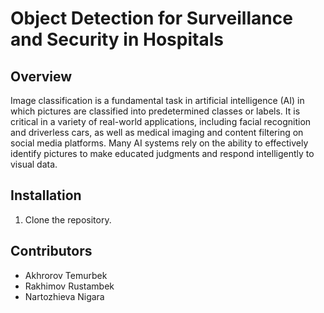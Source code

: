 # Object Detection for Surveillance and Security in Hospitals

## Overview

Image classification is a fundamental task in artificial intelligence (AI) in which pictures are classified into predetermined classes or labels. 
It is critical in a variety of real-world applications, including facial recognition and driverless cars, 
as well as medical imaging and content filtering on social media platforms. Many AI systems rely on the ability 
to effectively identify pictures to make educated judgments and respond intelligently to visual data.


## Installation

1. Clone the repository.




## Contributors

- Akhrorov Temurbek
- Rakhimov Rustambek
- Nartozhieva Nigara








